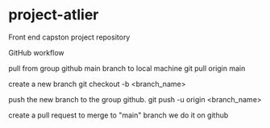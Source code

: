 # project-atlier
Front end capston project repository

GitHub workflow

pull from group github main branch to local machine
git pull origin main

create a new branch
git checkout -b <branch_name>

push the new branch to the group github.
git push -u origin <branch_name>

create a pull request to merge to "main" branch
we do it on github
